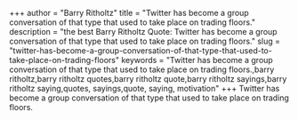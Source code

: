 +++
author = "Barry Ritholtz"
title = "Twitter has become a group conversation of that type that used to take place on trading floors."
description = "the best Barry Ritholtz Quote: Twitter has become a group conversation of that type that used to take place on trading floors."
slug = "twitter-has-become-a-group-conversation-of-that-type-that-used-to-take-place-on-trading-floors"
keywords = "Twitter has become a group conversation of that type that used to take place on trading floors.,barry ritholtz,barry ritholtz quotes,barry ritholtz quote,barry ritholtz sayings,barry ritholtz saying,quotes, sayings,quote, saying, motivation"
+++
Twitter has become a group conversation of that type that used to take place on trading floors.
